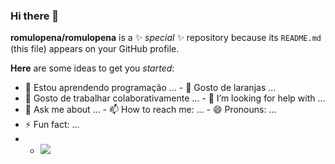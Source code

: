 ### Hi there 👋

**romulopena/romulopena** is a ✨ _special_ ✨ repository because its `README.md` (this file) appears on your GitHub profile.

**Here** are some ideas to get you _started_:
- 🔭 Estou aprendendo programação ... - 🌱 Gosto de laranjas ...
- 👯 Gosto de trabalhar colaborativamente ... - 🤔 I’m looking for help with ...
- 💬 Ask me about ... - 📫 How to reach me: ... - 😄 Pronouns: ...
- ⚡ Fun fact: ...
- - ![](https://media1.tenor.com/m/0yAvsHZjcBoAAAAC/cr7-football.gif)

